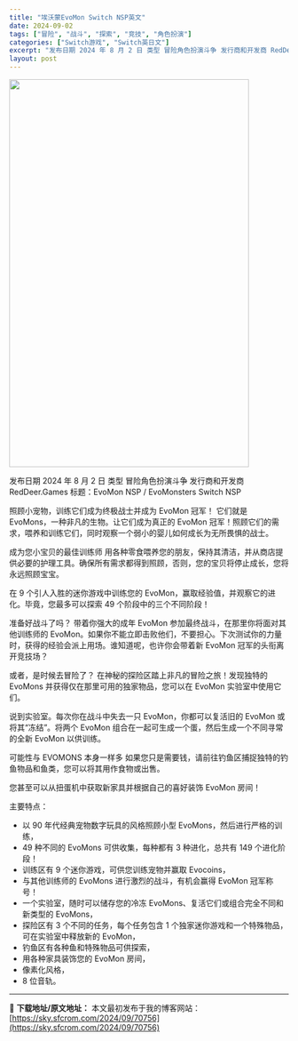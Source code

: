 ```yaml
---
title: "埃沃蒙EvoMon Switch NSP英文"
date: 2024-09-02
tags: ["冒险", "战斗", "探索", "竞技", "角色扮演"]
categories: ["Switch游戏", "Switch英日文"]
excerpt: "发布日期 2024 年 8 月 2 日 类型 冒险角色扮演斗争 发行商和开发商 RedDeer.Games 标题：EvoMon NSP / EvoMonsters Switch NSP 照顾小宠物，训练它们成为终极战士并成为 EvoMon 冠军！ 它们就是 EvoMons，一种非凡的生物。让它们成为&hellip;"
layout: post
---
```


<img src="https://sky.sfcrom.com/wp-content/uploads/2024/09/2024090215264210.webp" alt="" width="432" height="698" class="aligncenter size-full wp-image-70757" />

发布日期	2024 年 8 月 2 日
类型	冒险角色扮演斗争
发行商和开发商 RedDeer.Games
标题：EvoMon NSP / EvoMonsters Switch NSP

照顾小宠物，训练它们成为终极战士并成为 EvoMon 冠军！
它们就是 EvoMons，一种非凡的生物。让它们成为真正的 EvoMon 冠军！照顾它们的需求，喂养和训练它们，同时观察一个弱小的婴儿如何成长为无所畏惧的战士。

成为您小宝贝的最佳训练师
用各种零食喂养您的朋友，保持其清洁，并从商店提供必要的护理工具。确保所有需求都得到照顾，否则，您的宝贝将停止成长，您将永远照顾宝宝。

在 9 个引人入胜的迷你游戏中训练您的 EvoMon，赢取经验值，并观察它的进化。毕竟，您最多可以探索 49 个阶段中的三个不同阶段！

准备好战斗了吗？
带着你强大的成年 EvoMon 参加最终战斗，在那里你将面对其他训练师的 EvoMon。如果你不能立即击败他们，不要担心。下次测试你的力量时，获得的经验会派上用场。谁知道呢，也许你会带着新 EvoMon 冠军的头衔离开竞技场？

或者，是时候去冒险了？
在神秘的探险区踏上非凡的冒险之旅！发现独特的 EvoMons 并获得仅在那里可用的独家物品，您可以在 EvoMon 实验室中使用它们。

说到实验室。每次你在战斗中失去一只 EvoMon，你都可以复活旧的 EvoMon 或将其“冻结”。将两个 EvoMon 组合在一起可生成一个蛋，然后生成一个不同寻常的全新 EvoMon 以供训练。

可能性与 EVOMONS 本身一样多
如果您只是需要钱，请前往钓鱼区捕捉独特的钓鱼物品和鱼类，您可以将其用作食物或出售。

您甚至可以从扭蛋机中获取新家具并根据自己的喜好装饰 EvoMon 房间！

主要特点：
- 以 90 年代经典宠物数字玩具的风格照顾小型 EvoMons，然后进行严格的训练，
- 49 种不同的 EvoMons 可供收集，每种都有 3 种进化，总共有 149 个进化阶段！
- 训练区有 9 个迷你游戏，可供您训练宠物并赢取 Evocoins，
- 与其他训练师的 EvoMons 进行激烈的战斗，有机会赢得 EvoMon 冠军称号！
- 一个实验室，随时可以储存您的冷冻 EvoMons、复活它们或组合完全不同和新类型的 EvoMons，
- 探险区有 3 个不同的任务，每个任务包含 1 个独家迷你游戏和一个特殊物品，可在实验室中释放新的 EvoMon，
- 钓鱼区有各种鱼和特殊物品可供探索，
- 用各种家具装饰您的 EvoMon 房间，
- 像素化风格，
- 8 位音轨。

---
📖 **下载地址/原文地址：** 本文最初发布于我的博客网站：[https://sky.sfcrom.com/2024/09/70756](https://sky.sfcrom.com/2024/09/70756)
